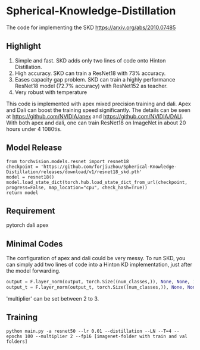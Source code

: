 # Spherical-Knowledge-Distillation

The code for implementing the SKD https://arxiv.org/abs/2010.07485

## Highlight
1. Simple and fast. SKD adds only two lines of code onto Hinton Distillation.
2. High accuracy. SKD can train a ResNet18 with 73% accuracy. 
3. Eases capacity gap problem. SKD can train a highly performance ResNet18 model (72.7% accuracy) with ResNet152 as teacher.
4. Very robust with temperature

This code is implemented with apex mixed precision training and dali. Apex and Dali can boost the training speed significantly. The details can be seen at https://github.com/NVIDIA/apex and https://github.com/NVIDIA/DALI. With both apex and dali, one can train ResNet18 on ImageNet in about 20 hours under 4 1080tis.

## Model Release

```
from torchvision.models.resnet import resnet18
checkpoint = 'https://github.com/forjiuzhou/Spherical-Knowledge-Distillation/releases/download/v1/resnet18_skd.pth'
model = resnet18()
model.load_state_dict(torch.hub.load_state_dict_from_url(checkpoint, progress=False, map_location="cpu", check_hash=True))
return model 
```

## Requirement
pytorch
dali 
apex

## Minimal Codes
The configuration of apex and dali could be very messy. To run SKD, you can simply add two lines of code into a Hinton KD implementation, just after the model forwarding.

```python
output = F.layer_norm(output, torch.Size((num_classes,)), None, None, 1e-7) * multiplier
output_t = F.layer_norm(output_t, torch.Size((num_classes,)), None, None, 1e-7) * multiplier
``` 
'multiplier' can be set between 2 to 3.

## Training
```
python main.py -a resnet50 --lr 0.01 --distillation --LN --T=4 --epochs 100 --multiplier 2 --fp16 [imagenet-folder with train and val folders]
```
